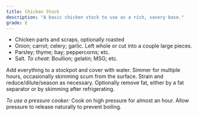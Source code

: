 ```yaml
---
title: Chicken Stock
description: "A basic chicken stock to use as a rich, savory base."
grade: E
---
```


- Chicken parts and scraps, optionally roasted
- Onion; carrot; celery; garlic. Left whole or cut into a couple large pieces.
- Parsley; thyme; bay; peppercorns; etc.
- Salt. *To cheat:* Boullion; gelatin; MSG; etc.

Add everything to a stockpot and cover with water. Simmer for multiple hours, occasionally skimming scum from the surface. Strain and reduce/dilute/season as necessary. Optionally remove fat, either by a fat separator or by skimming after refrigerating.

*To use a pressure cooker:* Cook on high pressure for almost an hour. Allow pressure to release naturally to prevent boiling. 
